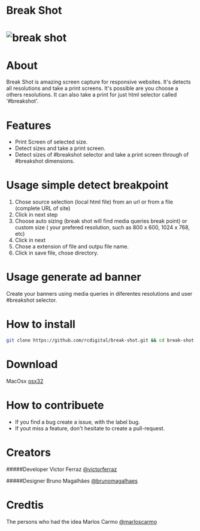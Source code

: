 # Break Shot
# ![break shot](http://i.imgur.com/pz4yf10.jpg?1)

# About
Break Shot is amazing screen capture for responsive websites. It's detects all resolutions and take a print screens.
It's possible are you choose a others resolutions.
It can also take a print for just html selector called '#breakshot'.

# Features
- Print Screen of selected size.
- Detect sizes and take a print screen.
- Detect sizes of #breakshot selector and take a print screen through of #breakshot dimensions. 


# Usage simple detect breakpoint
1. Chose source selection (local html file) from an url or from a file (complete URL of site)
2. Click in next step
3. Choose auto sizing (break shot will find media queries break point) or custom size ( your prefered resolution, such as 800 x 600, 1024 x 768, etc)
4. Click in next
5. Chose a extension of file and outpu file name.
6. Click in save file, chose directory.

# Usage generate ad banner
Create your banners using media queries in diferentes resolutions and user #breakshot selector. 

# How to install
```bash
git clone https://github.com/rcdigital/break-shot.git && cd break-shot && npm i && /Applications/nwjs.app/Contents/MacOS/nwjs . 

```

# Download
MacOsx [osx32](https://github.com/rcdigital/break-shot/releases/download/1.0/break-shot-osx32.zip) 

# How to contribuete
- If you find a bug create a issue, with the label bug.
- If yout miss a feature, don't hesitate to create a pull-request. 


# Creators 
#####Developer
Victor Ferraz [@victorferraz](https://github.com/victorferraz)

#####Designer
Bruno Magalhães [@brunomagalhaes](https://www.facebook.com/BrunodeMagalhaes?fref=ts)

# Credtis
The persons who had the idea
Marlos Carmo [@marloscarmo](https://github.com/marloscarmo)
